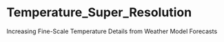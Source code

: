 # Temperature_Super_Resolution
Increasing Fine-Scale Temperature Details from Weather Model Forecasts
